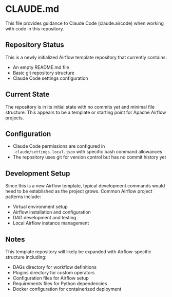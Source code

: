 # CLAUDE.md

This file provides guidance to Claude Code (claude.ai/code) when working with code in this repository.

## Repository Status

This is a newly initialized Airflow template repository that currently contains:
- An empty README.md file
- Basic git repository structure
- Claude Code settings configuration

## Current State

The repository is in its initial state with no commits yet and minimal file structure. This appears to be a template or starting point for Apache Airflow projects.

## Configuration

- Claude Code permissions are configured in `.claude/settings.local.json` with specific bash command allowances
- The repository uses git for version control but has no commit history yet

## Development Setup

Since this is a new Airflow template, typical development commands would need to be established as the project grows. Common Airflow project patterns include:
- Virtual environment setup
- Airflow installation and configuration
- DAG development and testing
- Local Airflow instance management

## Notes

This template repository will likely be expanded with Airflow-specific structure including:
- DAGs directory for workflow definitions
- Plugins directory for custom operators
- Configuration files for Airflow setup
- Requirements files for Python dependencies
- Docker configuration for containerized deployment
